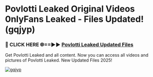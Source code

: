 # Povlotti Leaked Original Videos 0nlyFans Leaked - Files Updated! (gqjyp)

<h3>🔴 CLICK HERE 🌐==►► <a href="https://tinyurl.com/x26r9saj" rel="nofollow">Povlotti Leaked Updated Files</a></h3>

Get Povlotti Leaked and all content. Now you can access all videos and pictures of Povlotti Leaked. New Updated Files 2025!

[![gqjyp](https://i.imgur.com/LkgZPqh.gif)](https://tinyurl.com/x26r9saj)
